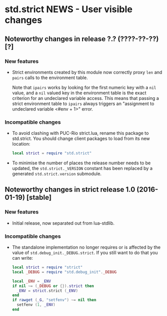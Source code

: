 # std.strict NEWS - User visible changes

## Noteworthy changes in release ?.? (????-??-??) [?]

### New features

  - Strict environments created by this module now correctly proxy
    `len` and `pairs` calls to the environment table.

    Note that `ipairs` works by looking for the first numeric key
    with a `nil` value, and a `nil` valued key in the environment table
    is the exact criterion for an undeclared variable access.  This
    means that passing a strict environment table to `ipairs` always
    triggers an "assignment to undeclared variable <#env + 1>" error.

### Incompatible changes

  - To avoid clashing with PUC-Rio strict.lua, rename this package to
    std.strict.  You should change client packages to load from its
    new location:

    ```lua
    local strict = require "std.strict"
    ```

  - To minimise the number of places the release number needs to be
    updated, the `std.strict._VERSION` constant has been replaced by a
    generated `std.strict.version` submodule.


## Noteworthy changes in strict release 1.0 (2016-01-19) [stable]

### New features

  - Initial release, now separated out from lua-stdlib.

### Incompatible changes

  - The standalone implementation no longer requires or is affected by
    the value of `std.debug_init._DEBUG.strict`.  If you still want to
    do that you can write:

    ```lua
    local strict = require "strict"
    local _DEBUG = require "std.debug_init"._DEBUG

    local _ENV = _ENV
    if nil ~= (_DEBUG or {}).strict then
      _ENV = strict.strict (_ENV)
    end
    if rawget (_G, "setfenv") ~= nil then
      setfenv (1, _ENV)
    end
    ```
